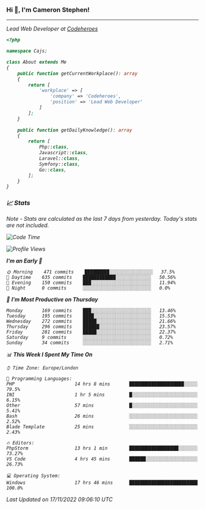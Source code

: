 ### Hi 👋, I'm Cameron Stephen!
<hr>
<p><em>Lead Web Developer at <a href="https://codeheroes.co.uk">Codeheroes</a></p>


```php
<?php

namespace Cajs;

class About extends Me
{
    public function getCurrentWorkplace(): array
    {
        return [
            'workplace' => [
                'company' => 'Codeheroes',
                'position' => 'Lead Web Developer'
            ]
        ];
    }

    public function getDailyKnowledge(): array
    {
        return [
            Php::class,
            Javascript::class,
            Laravel::class,
            Symfony::class,
            Go::class,
        ];
    }
}
```

### 📈 Stats
<p><em>Note - Stats are calculated as the last 7 days from yesterday. Today's stats are not included.</em></p>


<!--START_SECTION:waka-->
![Code Time](http://img.shields.io/badge/Code%20Time-3%2C217%20hrs%201%20min-blue)

![Profile Views](http://img.shields.io/badge/Profile%20Views-0-blue)

**I'm an Early 🐤** 

```text
🌞 Morning    471 commits    █████████░░░░░░░░░░░░░░░░   37.5% 
🌆 Daytime    635 commits    ████████████░░░░░░░░░░░░░   50.56% 
🌃 Evening    150 commits    ███░░░░░░░░░░░░░░░░░░░░░░   11.94% 
🌙 Night      0 commits      ░░░░░░░░░░░░░░░░░░░░░░░░░   0.0%

```
📅 **I'm Most Productive on Thursday** 

```text
Monday       169 commits    ███░░░░░░░░░░░░░░░░░░░░░░   13.46% 
Tuesday      195 commits    ████░░░░░░░░░░░░░░░░░░░░░   15.53% 
Wednesday    272 commits    █████░░░░░░░░░░░░░░░░░░░░   21.66% 
Thursday     296 commits    ██████░░░░░░░░░░░░░░░░░░░   23.57% 
Friday       281 commits    █████░░░░░░░░░░░░░░░░░░░░   22.37% 
Saturday     9 commits      ░░░░░░░░░░░░░░░░░░░░░░░░░   0.72% 
Sunday       34 commits     ░░░░░░░░░░░░░░░░░░░░░░░░░   2.71%

```


📊 **This Week I Spent My Time On** 

```text
⌚︎ Time Zone: Europe/London

💬 Programming Languages: 
PHP                      14 hrs 8 mins       ████████████████████░░░░░   79.5% 
INI                      1 hr 5 mins         █░░░░░░░░░░░░░░░░░░░░░░░░   6.15% 
Other                    57 mins             █░░░░░░░░░░░░░░░░░░░░░░░░   5.41% 
Bash                     26 mins             ░░░░░░░░░░░░░░░░░░░░░░░░░   2.52% 
Blade Template           25 mins             ░░░░░░░░░░░░░░░░░░░░░░░░░   2.43%

🔥 Editors: 
PhpStorm                 13 hrs 1 min        ██████████████████░░░░░░░   73.27% 
VS Code                  4 hrs 45 mins       ██████░░░░░░░░░░░░░░░░░░░   26.73%

💻 Operating System: 
Windows                  17 hrs 46 mins      █████████████████████████   100.0%

```


 Last Updated on 17/11/2022 09:06:10 UTC
<!--END_SECTION:waka-->
